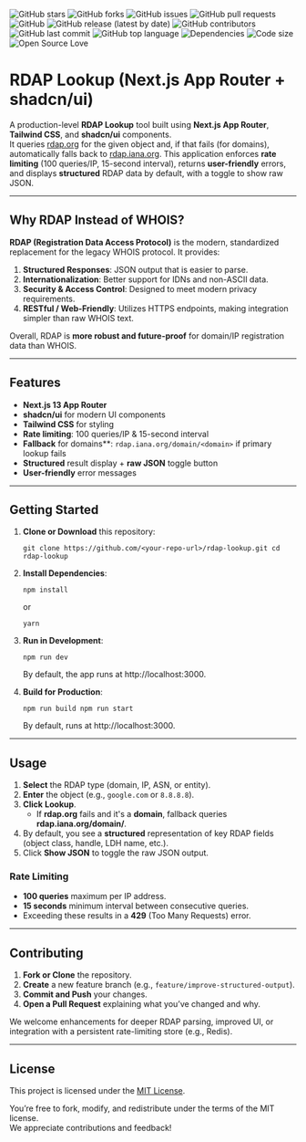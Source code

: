 

![GitHub stars](https://img.shields.io/github/stars/alokemajumder/rdap-lookup?style=social)
![GitHub forks](https://img.shields.io/github/forks/alokemajumder/rdap-lookup?style=social)
![GitHub issues](https://img.shields.io/github/issues/alokemajumder/rdap-lookup)
![GitHub pull requests](https://img.shields.io/github/issues-pr/alokemajumder/rdap-lookup)
![GitHub](https://img.shields.io/github/license/alokemajumder/rdap-lookup)
![GitHub release (latest by date)](https://img.shields.io/github/v/release/alokemajumder/rdap-lookup)
![GitHub contributors](https://img.shields.io/github/contributors/alokemajumder/rdap-lookup)
![GitHub last commit](https://img.shields.io/github/last-commit/alokemajumder/rdap-lookup)
![GitHub top language](https://img.shields.io/github/languages/top/alokemajumder/rdap-lookup)
![Dependencies](https://img.shields.io/librariesio/github/alokemajumder/rdap-lookup)
![Code size](https://img.shields.io/github/languages/code-size/alokemajumder/rdap-lookup)
![Open Source Love](https://badges.frapsoft.com/os/v1/open-source.png?v=103)



# RDAP Lookup (Next.js App Router + shadcn/ui)

A production-level **RDAP Lookup** tool built using **Next.js App Router**, **Tailwind CSS**, and **shadcn/ui** components.  
It queries [rdap.org](https://rdap.org) for the given object and, if that fails (for domains), automatically falls back to [rdap.iana.org](https://rdap.iana.org). This application enforces **rate limiting** (100 queries/IP, 15-second interval), returns **user-friendly** errors, and displays **structured** RDAP data by default, with a toggle to show raw JSON.

----------

## Why RDAP Instead of WHOIS?

**RDAP (Registration Data Access Protocol)** is the modern, standardized replacement for the legacy WHOIS protocol. It provides:

1.  **Structured Responses**: JSON output that is easier to parse.
2.  **Internationalization**: Better support for IDNs and non-ASCII data.
3.  **Security & Access Control**: Designed to meet modern privacy requirements.
4.  **RESTful / Web-Friendly**: Utilizes HTTPS endpoints, making integration simpler than raw WHOIS text.

Overall, RDAP is **more robust and future-proof** for domain/IP registration data than WHOIS.

----------

## Features

-   **Next.js 13 App Router**
-   **shadcn/ui** for modern UI components
-   **Tailwind CSS** for styling
-   **Rate limiting**: 100 queries/IP & 15-second interval
-   **Fallback** for domains**: `rdap.iana.org/domain/<domain>` if primary lookup fails
-   **Structured** result display + **raw JSON** toggle button
-   **User-friendly** error messages

----------

## Getting Started

1.  **Clone or Download** this repository:
    
    
    `git clone https://github.com/<your-repo-url>/rdap-lookup.git
    cd rdap-lookup` 
    
2.  **Install Dependencies**:
    
    
    `npm install` 
    
    or
    
    
    `yarn` 
    
3.  **Run in Development**:
    
    
    `npm run dev` 
    
    By default, the app runs at http://localhost:3000.
    
4.  **Build for Production**:
    
    
    `npm run build
    npm run start` 
    
    By default, runs at http://localhost:3000.
    

----------

## Usage

1.  **Select** the RDAP type (domain, IP, ASN, or entity).
2.  **Enter** the object (e.g., `google.com` or `8.8.8.8`).
3.  **Click** **Lookup**.
    -   If **rdap.org** fails and it's a **domain**, fallback queries **rdap.iana.org/domain/<domain>**.
4.  By default, you see a **structured** representation of key RDAP fields (object class, handle, LDH name, etc.).
5.  Click **Show JSON** to toggle the raw JSON output.

### Rate Limiting

-   **100 queries** maximum per IP address.
-   **15 seconds** minimum interval between consecutive queries.
-   Exceeding these results in a **429** (Too Many Requests) error.

----------

## Contributing

1.  **Fork or Clone** the repository.
2.  **Create** a new feature branch (e.g., `feature/improve-structured-output`).
3.  **Commit and Push** your changes.
4.  **Open a Pull Request** explaining what you’ve changed and why.

We welcome enhancements for deeper RDAP parsing, improved UI, or integration with a persistent rate-limiting store (e.g., Redis).

----------

## License

This project is licensed under the [MIT License](LICENSE).

You’re free to fork, modify, and redistribute under the terms of the MIT license.  
We appreciate contributions and feedback!

